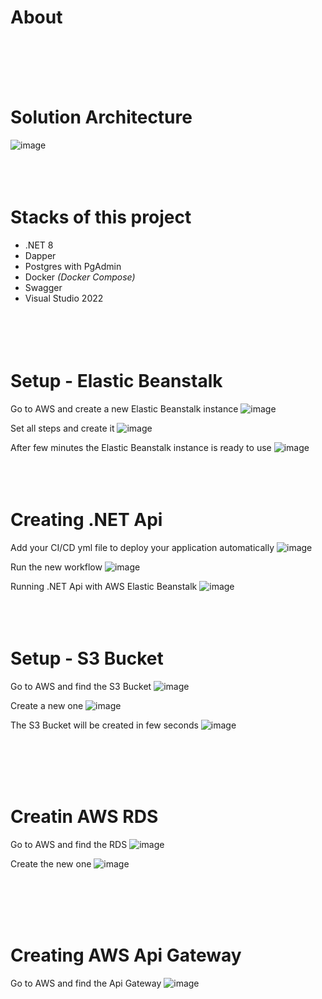 # About

<br /><br /><br /><br />




# Solution Architecture

![image](https://github.com/user-attachments/assets/870a3549-9e31-416b-aa60-12caac3d62b1)
<br /><br /><br /><br />




# Stacks of this project
- .NET 8   
- Dapper   
- Postgres with PgAdmin
- Docker _(Docker Compose)_
- Swagger   
- Visual Studio 2022   
<br /><br /><br /><br />




# Setup - Elastic Beanstalk

Go to AWS and create a new Elastic Beanstalk instance
![image](https://github.com/user-attachments/assets/0874d9e0-dfd7-4a04-929a-86a757d5d02e)
<br />

Set all steps and create it
![image](https://github.com/user-attachments/assets/ee78d2d0-9317-4f86-a85c-e332def0a730)
<br />

After few minutes the Elastic Beanstalk instance is ready to use
![image](https://github.com/user-attachments/assets/40b428ae-0852-4bb2-b904-d02ea34a1a6f)
<br /><br /><br /><br />




# Creating .NET Api

Add your CI/CD yml file to deploy your application automatically
![image](https://github.com/user-attachments/assets/34231cbb-1075-4909-b931-dc03ad9ae8b2)

Run the new workflow
![image](https://github.com/user-attachments/assets/529f677f-90fa-4cdc-9ab2-b9a8946dc4a4)

Running .NET Api with AWS Elastic Beanstalk
![image](https://github.com/user-attachments/assets/9f889637-5500-4f82-92c7-4457e88fd549)
<br /><br /><br /><br />




# Setup - S3 Bucket
Go to AWS and find the S3 Bucket
![image](https://github.com/user-attachments/assets/5b213ba2-68f7-467c-8f47-ef93378fab58)
<br />

Create a new one
![image](https://github.com/user-attachments/assets/61a887f6-69fc-4902-9732-5182fecd670b)
<br />

The S3 Bucket will be created in few seconds
![image](https://github.com/user-attachments/assets/62ebce9a-343b-4e0e-b68d-b10c3446e0bb)

<br /><br /><br /><br />




# Creatin AWS RDS
Go to AWS and find the RDS
![image](https://github.com/user-attachments/assets/e0974923-185f-44a9-9df8-11416e0b4ada)
<br />

Create the new one
![image](https://github.com/user-attachments/assets/22c879e5-39ea-401e-8072-1fec089be8a4)


<br /><br /><br /><br />




# Creating AWS Api Gateway
Go to AWS and find the Api Gateway
![image](https://github.com/user-attachments/assets/89cd96c1-0e46-4e76-9ffd-fc3a09121100)

<br /><br /><br /><br />
